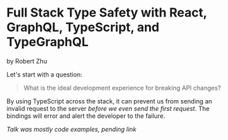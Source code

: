 # Full Stack Type Safety with React, GraphQL, TypeScript, and TypeGraphQL

by Robert Zhu

Let's start with a question:

> What is the ideal development experience for breaking API changes?

By using TypeScript across the stack, it can prevent us from sending an invalid request to the server _before we even send the first request_. The bindings will error and alert the developer to the failure.

_Talk was mostly code examples, pending link_
